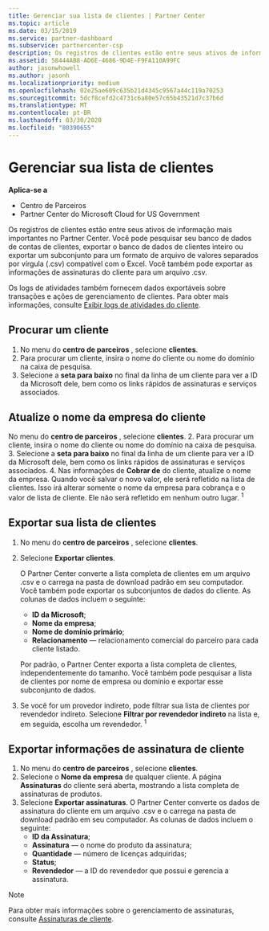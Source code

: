 ```yaml
---
title: Gerenciar sua lista de clientes | Partner Center
ms.topic: article
ms.date: 03/15/2019
ms.service: partner-dashboard
ms.subservice: partnercenter-csp
description: Os registros de clientes estão entre seus ativos de informações mais importantes. Saiba como exibir, Pesquisar, atualizar e exportar informações em sua lista de clientes.
ms.assetid: 58444AB8-AD6E-4686-9D4E-F9FA110A99FC
author: jasonwhowell
ms.author: jasonh
ms.localizationpriority: medium
ms.openlocfilehash: 02e25ae609c635b21d4345c9567a44c119a70253
ms.sourcegitcommit: 5dcf8cefd2c4731c6a80e57c65b43521d7c37b6d
ms.translationtype: MT
ms.contentlocale: pt-BR
ms.lasthandoff: 03/30/2020
ms.locfileid: "80390655"
---
```

# <a name="manage-your-customer-list"></a>Gerenciar sua lista de clientes

**Aplica-se a**

-  Centro de Parceiros
-  Partner Center do Microsoft Cloud for US Government


Os registros de clientes estão entre seus ativos de informação mais importantes no Partner Center. Você pode pesquisar seu banco de dados de contas de clientes, exportar o banco de dados de clientes inteiro ou exportar um subconjunto para um formato de arquivo de valores separados por vírgula (.csv) compatível com o Excel. Você também pode exportar as informações de assinaturas do cliente para um arquivo .csv.

Os logs de atividades também fornecem dados exportáveis sobre transações e ações de gerenciamento de clientes. Para obter mais informações, consulte [Exibir logs de atividades do cliente](activity-logs.md).


## <a name="search-for-a-customer"></a>Procurar um cliente

1.  No menu do **centro de parceiros** , selecione **clientes**.
2.  Para procurar um cliente, insira o nome do cliente ou nome do domínio na caixa de pesquisa.
3.  Selecione a **seta para baixo** no final da linha de um cliente para ver a ID da Microsoft dele, bem como os links rápidos de assinaturas e serviços associados.

## <a name="update-a-customers-company-name"></a>Atualize o nome da empresa do cliente

No menu do **centro de parceiros** , selecione **clientes**.
2.  Para procurar um cliente, insira o nome do cliente ou nome do domínio na caixa de pesquisa.
3.  Selecione a **seta para baixo** no final da linha de um cliente para ver a ID da Microsoft dele, bem como os links rápidos de assinaturas e serviços associados.
4.  Nas informações de **Cobrar de** do cliente, atualize o nome da empresa. Quando você salvar o novo valor, ele será refletido na lista de clientes. Isso irá alterar somente o nome da empresa para cobrança e o valor de lista de cliente. Ele não será refletido em nenhum outro lugar.
<sup>1</sup>
## <a name="export-your-customer-list"></a>Exportar sua lista de clientes

1.  No menu do **centro de parceiros** , selecione **clientes**.
2.  Selecione **Exportar clientes**.

    O Partner Center converte a lista completa de clientes em um arquivo .csv e o carrega na pasta de download padrão em seu computador. Você também pode exportar os subconjuntos de dados do cliente. As colunas de dados incluem o seguinte:

    -   **ID da Microsoft**;
    -   **Nome da empresa**;
    -   **Nome de domínio primário**;
    -   **Relacionamento** — relacionamento comercial do parceiro para cada cliente listado.

    Por padrão, o Partner Center exporta a lista completa de clientes, independentemente do tamanho. Você também pode pesquisar a lista de clientes por nome de empresa ou domínio e exportar esse subconjunto de dados.

3.  Se você for um provedor indireto, pode filtrar sua lista de clientes por revendedor indireto. Selecione **Filtrar por revendedor indireto** na lista e, em seguida, escolha um revendedor.
<sup>1</sup>

## <a name="export-customer-subscription-information"></a>Exportar informações de assinatura de cliente

1.  No menu do **centro de parceiros** , selecione **clientes**.
2.  Selecione o **Nome da empresa** de qualquer cliente. A página **Assinaturas** do cliente será aberta, mostrando a lista completa de assinaturas de produtos.
3.  Selecione **Exportar assinaturas**. O Partner Center converte os dados de assinatura do cliente em um arquivo .csv e o carrega na pasta de download padrão em seu computador. As colunas de dados incluem o seguinte:
    -   **ID da Assinatura**;
    -   **Assinatura** — o nome do produto da assinatura;
    -   **Quantidade** — número de licenças adquiridas;
    -   **Status**;
    -   **Revendedor** — a ID do revendedor que possui e gerencia a assinatura.

> [!NOTE]  
> Para obter mais informações sobre o gerenciamento de assinaturas, consulte [Assinaturas de cliente](customer-subscriptions.md).

     

 

 



